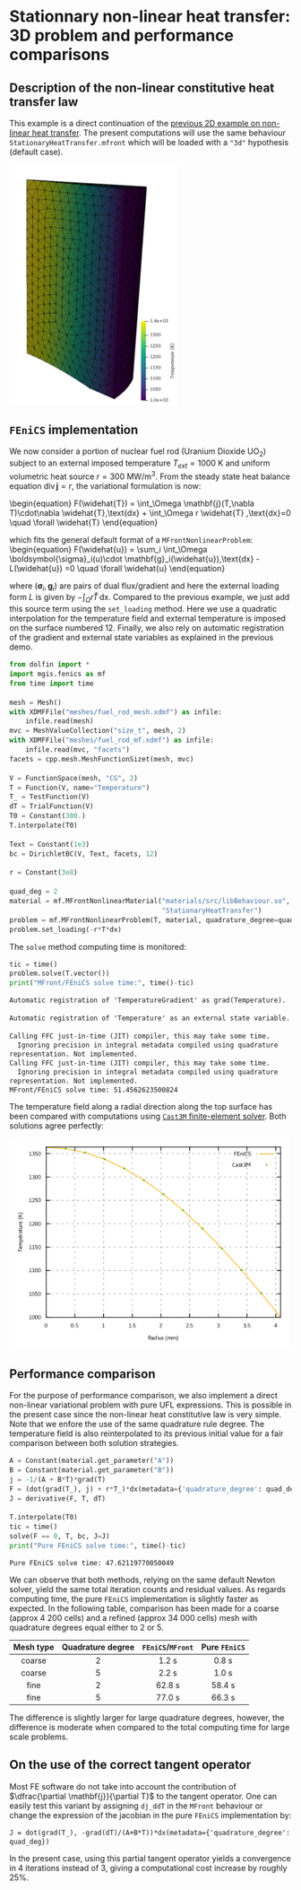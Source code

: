 <title>Hello World</title>
<meta name="description" content="The quick brown fox jumped over the lazy dog.">
<meta name="author" content="John Smith">

# Stationnary non-linear heat transfer: 3D problem and performance comparisons

## Description of the non-linear constitutive heat transfer law

This example is a direct continuation of the [previous 2D example on non-linear heat transfer](mgis_fenics_nonlinear_heat_transfer.ipynb). The present computations will use the same behaviour `StationaryHeatTransfer.mfront` which will be loaded with a `"3d"` hypothesis (default case).


<img src="supplementary_files/fuel_rod_solution.png" width="300">


## `FEniCS` implementation

We now consider a portion of nuclear fuel rod (Uranium Dioxide $\text{UO}_2$) subject to an external imposed temperature $T_{ext}=1000\text{ K}$ and uniform volumetric heat source $r=300 \text{ MW/m}^3$. From the steady state heat balance equation $\operatorname{div}\mathbf{j} = r$, the variational formulation is now:

\begin{equation}
F(\widehat{T}) = \int_\Omega \mathbf{j}(T,\nabla T)\cdot\nabla \widehat{T}\,\text{dx} + \int_\Omega r \widehat{T} \,\text{dx}=0 \quad \forall \widehat{T}
\end{equation}

which fits the general default format of a `MFrontNonlinearProblem`:
\begin{equation}
F(\widehat{u}) = \sum_i \int_\Omega \boldsymbol{\sigma}_i(u)\cdot \mathbf{g}_i(\widehat{u})\,\text{dx} -L(\widehat{u}) =0 \quad \forall \widehat{u}
\end{equation}

where $(\boldsymbol{\sigma}_i,\mathbf{g}_i)$ are pairs of dual flux/gradient and here the external loading form $L$ is given by $-\int_\Omega r \widehat{T} \,\text{dx}$. Compared to the previous example, we just add this source term using the `set_loading` method. Here we use a quadratic interpolation for the temperature field and external temperature is imposed on the surface numbered 12. Finally, we also rely on automatic registration of the gradient and external state variables as explained in the previous demo.


```python
from dolfin import *
import mgis.fenics as mf
from time import time

mesh = Mesh()
with XDMFFile("meshes/fuel_rod_mesh.xdmf") as infile:
    infile.read(mesh)
mvc = MeshValueCollection("size_t", mesh, 2)
with XDMFFile("meshes/fuel_rod_mf.xdmf") as infile:
    infile.read(mvc, "facets")
facets = cpp.mesh.MeshFunctionSizet(mesh, mvc)

V = FunctionSpace(mesh, "CG", 2)
T = Function(V, name="Temperature")
T_ = TestFunction(V)
dT = TrialFunction(V)
T0 = Constant(300.)
T.interpolate(T0)

Text = Constant(1e3)
bc = DirichletBC(V, Text, facets, 12)

r = Constant(3e8)

quad_deg = 2
material = mf.MFrontNonlinearMaterial("materials/src/libBehaviour.so",
                                      "StationaryHeatTransfer")
problem = mf.MFrontNonlinearProblem(T, material, quadrature_degree=quad_deg, bcs=bc)
problem.set_loading(-r*T*dx)
```

The `solve` method computing time is monitored:


```python
tic = time()
problem.solve(T.vector())
print("MFront/FEniCS solve time:", time()-tic)
```

    Automatic registration of 'TemperatureGradient' as grad(Temperature).
    
    Automatic registration of 'Temperature' as an external state variable.
    
    Calling FFC just-in-time (JIT) compiler, this may take some time.
      Ignoring precision in integral metadata compiled using quadrature representation. Not implemented.
    Calling FFC just-in-time (JIT) compiler, this may take some time.
      Ignoring precision in integral metadata compiled using quadrature representation. Not implemented.
    MFront/FEniCS solve time: 51.4562623500824


The temperature field along a radial direction along the top surface has been compared with computations using [`Cast3M` finite-element solver](http://www-cast3m.cea.fr/). Both solutions agree perfectly:

<img src="supplementary_files/Temperature_Castem_FEniCS.png" width="500">


## Performance comparison

For the purpose of performance comparison, we also implement a direct non-linear variational problem with pure UFL expressions. This is possible in the present case since the non-linear heat constitutive law is very simple. Note that we enfore the use of the same quadrature rule degree. The temperature field is also reinterpolated to its previous initial value for a fair comparison between both solution strategies.


```python
A = Constant(material.get_parameter("A"))
B = Constant(material.get_parameter("B"))
j = -1/(A + B*T)*grad(T)
F = (dot(grad(T_), j) + r*T_)*dx(metadata={'quadrature_degree': quad_deg})
J = derivative(F, T, dT)

T.interpolate(T0)
tic = time()
solve(F == 0, T, bc, J=J)
print("Pure FEniCS solve time:", time()-tic)
```

    Pure FEniCS solve time: 47.62119770050049


We can observe that both methods, relying on the same default Newton solver, yield the same total iteration counts and residual values. As regards computing time, the pure `FEniCS` implementation is slightly faster as expected. In the following table, comparison has been made for a coarse (approx 4 200 cells) and a refined (approx 34 000 cells) mesh with quadrature degrees equal either to 2 or 5.

|Mesh type | Quadrature degree | `FEniCS`/`MFront` | Pure `FEniCS` |
|:--------:|:-----------------:|:-----------------:|:-------------:|
| coarse   | 2                 |     1.2 s         | 0.8 s         |
| coarse   | 5                 |     2.2 s         | 1.0 s         |
| fine     | 2                 |     62.8 s        | 58.4 s        |
| fine     | 5                 |     77.0 s        | 66.3 s        | 

The difference is slightly larger for large quadrature degrees, however, the difference is moderate when compared to the total computing time for large scale problems.

## On the use of the correct tangent operator

Most FE software do not take into account the contribution of $\dfrac{\partial \mathbf{j}}{\partial T}$ to the tangent operator. One can easily test this variant by assigning `dj_ddT` in the `MFront` behaviour or change the expression of the jacobian in the pure `FEniCS` implementation by:
```
J = dot(grad(T_), -grad(dT)/(A+B*T))*dx(metadata={'quadrature_degree': quad_deg})
```
In the present case, using this partial tangent operator yields a convergence in 4 iterations instead of 3, giving a computational cost increase by roughly 25%.
